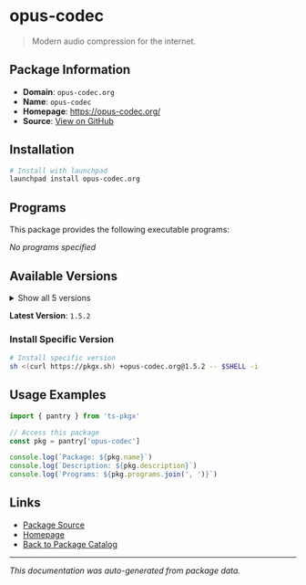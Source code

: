 # opus-codec

> Modern audio compression for the internet.

## Package Information

- **Domain**: `opus-codec.org`
- **Name**: `opus-codec`
- **Homepage**: https://opus-codec.org/
- **Source**: [View on GitHub](https://github.com/pkgxdev/pantry/tree/main/projects/opus-codec.org/package.yml)

## Installation

```bash
# Install with launchpad
launchpad install opus-codec.org
```

## Programs

This package provides the following executable programs:

*No programs specified*

## Available Versions

<details>
<summary>Show all 5 versions</summary>

- `1.5.2`, `1.5.1`, `1.5.0`, `1.4.0`, `1.3.1`

</details>

**Latest Version**: `1.5.2`

### Install Specific Version

```bash
# Install specific version
sh <(curl https://pkgx.sh) +opus-codec.org@1.5.2 -- $SHELL -i
```

## Usage Examples

```typescript
import { pantry } from 'ts-pkgx'

// Access this package
const pkg = pantry['opus-codec']

console.log(`Package: ${pkg.name}`)
console.log(`Description: ${pkg.description}`)
console.log(`Programs: ${pkg.programs.join(', ')}`)
```

## Links

- [Package Source](https://github.com/pkgxdev/pantry/tree/main/projects/opus-codec.org/package.yml)
- [Homepage](https://opus-codec.org/)
- [Back to Package Catalog](../../package-catalog.md)

---

*This documentation was auto-generated from package data.*

